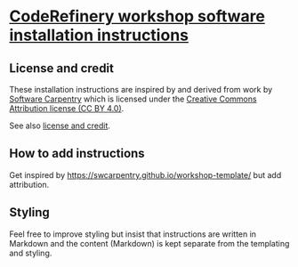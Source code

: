 

# [CodeRefinery workshop software installation instructions](https://coderefinery.github.io/installation/)


## License and credit

These installation instructions are inspired by and derived from
work by [Software Carpentry](http://software-carpentry.org) which is licensed under the
[Creative Commons Attribution license (CC BY 4.0)](https://creativecommons.org/licenses/by/4.0/).

See also [license and credit](/license.md).


## How to add instructions

Get inspired by https://swcarpentry.github.io/workshop-template/ but add attribution.


## Styling

Feel free to improve styling but insist that instructions are written in Markdown
and the content (Markdown) is kept separate from the templating and styling.
